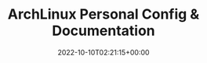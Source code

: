 ---
url: /
type : "docs"
weight: 50
title: "ArchLinux Personal Config & Documentation"
icon: menu_book
lead: ""
description: This guide provides a step-by-step walkthrough for installing and configuring Arch Linux with Hyprland, covering the installation process, Hyprland configuration, efficient window management, theming, and essential applications. Although these instructions are tailored for my Asus A15 FA507NV, they are broadly applicable to various hardware configurations, serving as both a personal reference and a resource for anyone looking to replicate the setup and create a powerful, customized Arch Linux environment."
date: 2022-10-10T02:21:15+00:00
lastmod: 2022-10-10T02:21:15+00:00
draft: false
images: []
---